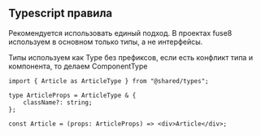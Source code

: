## Typescript правила

Рекомендуется использовать единый подход. В проектах fuse8 используем в основном только типы, а не интерфейсы.

Типы используем как Type без префиксов, если есть конфликт типа и компонента, то делаем ComponentType
```tsx
import { Article as ArticleType } from "@shared/types";

type ArticleProps = ArticleType & {
	className?: string;
};

const Article = (props: ArticleProps) => <div>Article</div>;
```
